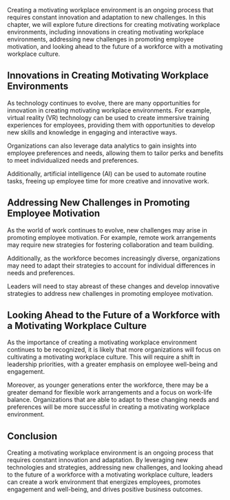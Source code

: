 
Creating a motivating workplace environment is an ongoing process that requires constant innovation and adaptation to new challenges. In this chapter, we will explore future directions for creating motivating workplace environments, including innovations in creating motivating workplace environments, addressing new challenges in promoting employee motivation, and looking ahead to the future of a workforce with a motivating workplace culture.

Innovations in Creating Motivating Workplace Environments
---------------------------------------------------------

As technology continues to evolve, there are many opportunities for innovation in creating motivating workplace environments. For example, virtual reality (VR) technology can be used to create immersive training experiences for employees, providing them with opportunities to develop new skills and knowledge in engaging and interactive ways.

Organizations can also leverage data analytics to gain insights into employee preferences and needs, allowing them to tailor perks and benefits to meet individualized needs and preferences.

Additionally, artificial intelligence (AI) can be used to automate routine tasks, freeing up employee time for more creative and innovative work.

Addressing New Challenges in Promoting Employee Motivation
----------------------------------------------------------

As the world of work continues to evolve, new challenges may arise in promoting employee motivation. For example, remote work arrangements may require new strategies for fostering collaboration and team building.

Additionally, as the workforce becomes increasingly diverse, organizations may need to adapt their strategies to account for individual differences in needs and preferences.

Leaders will need to stay abreast of these changes and develop innovative strategies to address new challenges in promoting employee motivation.

Looking Ahead to the Future of a Workforce with a Motivating Workplace Culture
------------------------------------------------------------------------------

As the importance of creating a motivating workplace environment continues to be recognized, it is likely that more organizations will focus on cultivating a motivating workplace culture. This will require a shift in leadership priorities, with a greater emphasis on employee well-being and engagement.

Moreover, as younger generations enter the workforce, there may be a greater demand for flexible work arrangements and a focus on work-life balance. Organizations that are able to adapt to these changing needs and preferences will be more successful in creating a motivating workplace environment.

Conclusion
----------

Creating a motivating workplace environment is an ongoing process that requires constant innovation and adaptation. By leveraging new technologies and strategies, addressing new challenges, and looking ahead to the future of a workforce with a motivating workplace culture, leaders can create a work environment that energizes employees, promotes engagement and well-being, and drives positive business outcomes.
